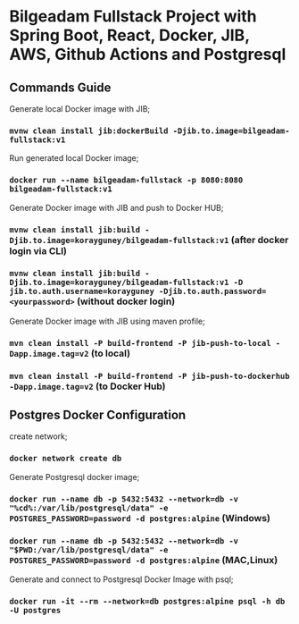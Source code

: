 # Bilgeadam Fullstack Project with Spring Boot, React, Docker, JIB, AWS, Github Actions and Postgresql

## Commands Guide

Generate local Docker image with JIB; 

### `mvnw clean install jib:dockerBuild -Djib.to.image=bilgeadam-fullstack:v1`

Run generated local Docker image;

### `docker run --name bilgeadam-fullstack -p 8080:8080 bilgeadam-fullstack:v1`

Generate Docker image with JIB and push to Docker HUB;

### `mvnw clean install jib:build -Djib.to.image=korayguney/bilgeadam-fullstack:v1` (after docker login via CLI)
### `mvnw clean install jib:build -Djib.to.image=korayguney/bilgeadam-fullstack:v1 -D jib.to.auth.username=korayguney -Djib.to.auth.password=<yourpassword>` (without docker login)

Generate Docker image with JIB using maven profile;
### `mvn clean install -P build-frontend -P jib-push-to-local -Dapp.image.tag=v2` (to local)
### `mvn clean install -P build-frontend -P jib-push-to-dockerhub -Dapp.image.tag=v2` (to Docker Hub)

Postgres Docker Configuration
-------
create network;
### `docker network create db`

Generate Postgresql docker image;
### `docker run --name db -p 5432:5432 --network=db -v "%cd%:/var/lib/postgresql/data" -e POSTGRES_PASSWORD=password -d postgres:alpine` (Windows)
### `docker run --name db -p 5432:5432 --network=db -v "$PWD:/var/lib/postgresql/data" -e POSTGRES_PASSWORD=password -d postgres:alpine` (MAC,Linux)

Generate and connect to Postgresql Docker Image with psql;
### `docker run -it --rm --network=db postgres:alpine psql -h db -U postgres`
